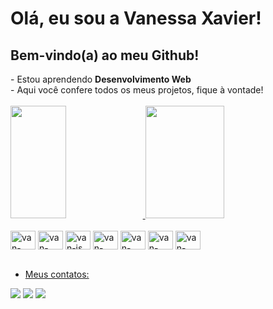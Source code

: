 
<h1>Olá, eu sou a Vanessa Xavier!</h1> 
<h2>Bem-vindo(a) ao meu Github!</h2>
- Estou aprendendo <strong>Desenvolvimento Web</strong><br>
- Aqui você confere todos os meus projetos, fique à vontade!<br>

<br>

  <div>
    <a href="https://github.com/xavmxs">
    <img height="180em" width="42%" src="https://github-readme-stats.vercel.app/api?username=xavmxs&show_icons=true&theme=dracula&include_all_commits=true&count_private=true"/>
    <img height="180em" width="50%" src="https://github-readme-stats.vercel.app/api/top-langs/?username=xavmxs&layout=compact&langs_count=16&theme=dracula"/>
  </div>
  <div style ="display: inline-block"><br>
  <img align="center" alt="van-css" height="30" width="40" src="https://cdn.jsdelivr.net/gh/devicons/devicon/icons/css3/css3-original.svg">
  <img align="center" alt="van-java" height="30" width="40" src="https://cdn.jsdelivr.net/gh/devicons/devicon/icons/java/java-original.svg">
  <img align="center" alt="van-js" height="30" width="40" src="https://cdn.jsdelivr.net/gh/devicons/devicon/icons/javascript/javascript-original.svg">
  <img align="center" alt="van-html" height="30" width="40" src="https://cdn.jsdelivr.net/gh/devicons/devicon/icons/html5/html5-original.svg">
  <img align="center" alt="van-mysql" height="30" width="40"  src="https://cdn.jsdelivr.net/gh/devicons/devicon/icons/mysql/mysql-original-wordmark.svg">
  <img align="center" alt="van-spring" height="30" width="40"  src="https://cdn.jsdelivr.net/gh/devicons/devicon/icons/spring/spring-original-wordmark.svg" />
  <img align="center" alt="van-spring" height="30" width="40"   src="https://cdn.jsdelivr.net/gh/devicons/devicon/icons/react/react-original-wordmark.svg" />
  </div><br><br>
     
          
 

          
             


- Meus contatos:
<div>
  
  <a href="https://www.instagram.com/vxavierdev/" target="_blank"><img src="https://img.shields.io/badge/-Instagram-%23E4405F?style=for-the-badge&logo=instagram&logoColor=white" target="_blank"></a>
  <a href="https://www.linkedin.com/in/xavier-vanessa/" target="_blank"><img src="https://img.shields.io/badge/-LinkedIn-%230077B5?style=for-the-badge&logo=linkedin&logoColor=white" target="_blank"></a> 
  <a href="mailto:vxavier.dev@gmail.com"><img src="https://img.shields.io/badge/-Gmail-%23333?style=for-the-badge&logo=gmail&logoColor=white" target="_blank"></a>
 

</div>



